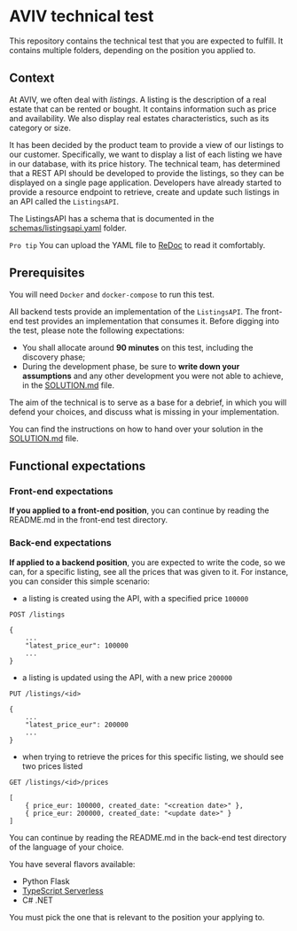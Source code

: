 # AVIV technical test

This repository contains the technical test that you are expected to fulfill. It contains multiple folders, depending
on the position you applied to.

## Context

At AVIV, we often deal with _listings_. A listing is the description of a real estate that can be rented or bought. It
contains information such as price and availability. We also display real estates characteristics, such as its category
or size.

It has been decided by the product team to provide a view of our listings to our customer. Specifically, we want to display
a list of each listing we have in our database, with its price history. The technical team, has determined that a REST
API should be developed to provide the listings, so they can be displayed on a single page application. Developers have
already started to provide a resource endpoint to retrieve, create and update such listings in an API called the
`ListingsAPI`.

The ListingsAPI has a schema that is documented in the [schemas/listingsapi.yaml](./schemas/listingsapi.yaml) folder.

`Pro tip` You can upload the YAML file to [ReDoc](https://redocly.github.io/redoc/) to read it comfortably.

## Prerequisites

You will need `Docker` and `docker-compose` to run this test.

All backend tests provide an implementation of the `ListingsAPI`. The front-end test provides an implementation that
consumes it. Before digging into the test, please note the following expectations:

- You shall allocate around **90 minutes** on this test, including the discovery phase;
- During the development phase, be sure to **write down your assumptions** and any other development you were not
  able to achieve, in the [SOLUTION.md](./SOLUTION.md) file.

The aim of the technical is to serve as a base for a debrief, in which you will defend your choices, and discuss what is
missing in your implementation.

You can find the instructions on how to hand over your solution in the [SOLUTION.md](./SOLUTION.md) file.

## Functional expectations

### Front-end expectations

**If you applied to a front-end position**, you can continue by reading the README.md in the front-end test directory.

### Back-end expectations

**If applied to a backend position**, you are expected to write the code, so we can, for a specific listing,
see all the prices that was given to it. For instance, you can consider this simple scenario:

- a listing is created using the API, with a specified price `100000`

```
POST /listings

{
    ...
    "latest_price_eur": 100000
    ...
}
```

- a listing is updated using the API, with a new price `200000`

```
PUT /listings/<id>

{
    ...
    "latest_price_eur": 200000
    ...
}
```

- when trying to retrieve the prices for this specific listing, we should see two prices listed

```
GET /listings/<id>/prices

[
    { price_eur: 100000, created_date: "<creation date>" },
    { price_eur: 200000, created_date: "<update date>" }
]
```

You can continue by reading the README.md in the back-end test directory of the language of your choice.

You have several flavors available:
- Python Flask
- [TypeScript Serverless](./typescript-serverless)
- C# .NET

You must pick the one that is relevant to the position your applying to.

